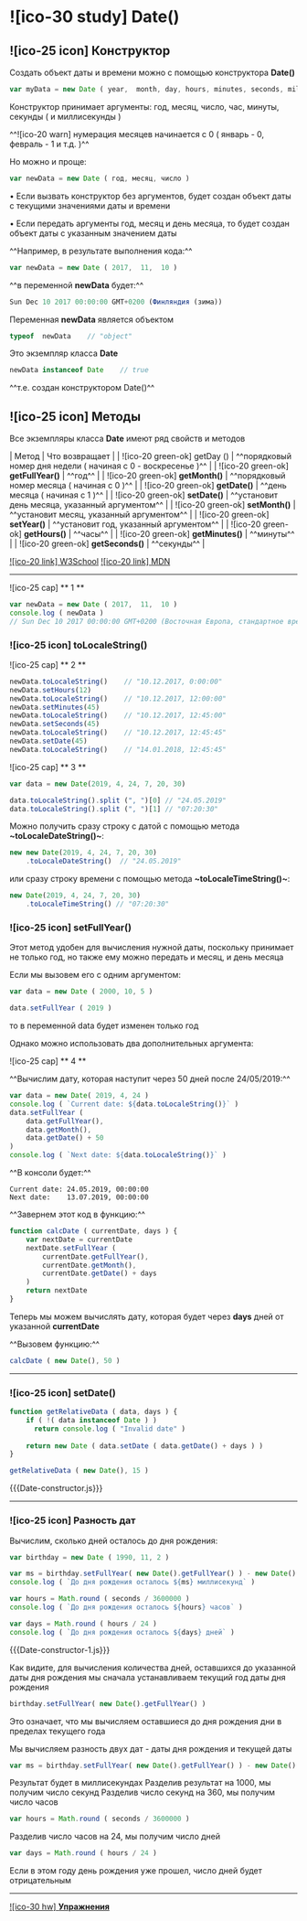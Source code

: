 # ![ico-30 study] Date()


## ![ico-25 icon] Конструктор

Создать объект даты и времени можно с помощью конструктора **Date()**

~~~javascript
var myData = new Date ( year,  month, day, hours, minutes, seconds, milliseconds )
~~~

Конструктор принимает аргументы: год, месяц, число, час, минуты, секунды ( и миллисекунды )

^^![ico-20 warn] нумерация месяцев начинается с 0  ( январь - 0, февраль - 1 и т.д. )^^

Но можно и проще:

~~~javascript
var newData = new Date ( год, месяц, число )
~~~

• Если вызвать конструктор без аргументов, будет создан объект даты с текущими значениями даты и времени

• Если передать аргументы год, месяц и день месяца, то будет создан объект даты с указанным значением даты

^^Например, в результате выполнения кода:^^

~~~javascript
var newData = new Date ( 2017,  11,  10 )
~~~

^^в переменной **newData**  будет:^^

~~~js
Sun Dec 10 2017 00:00:00 GMT+0200 (Финляндия (зима))
~~~

Переменная  **newData**  является объектом

~~~javascript
typeof  newData    // "object"
~~~

Это экземпляр класса **Date**

~~~javascript
newData instanceof Date    // true
~~~

^^т.е. создан конструктором Date()^^

## ![ico-25 icon] Методы

Все экземпляры класса **Date** имеют ряд свойств и методов

| Метод | Что возвращает |
| ![ico-20 green-ok] getDay () | ^^порядковый номер дня недели ( начиная с  0 - воскресенье )^^ |
| ![ico-20 green-ok] **getFullYear()** | ^^год^^ |
| ![ico-20 green-ok] **getMonth()** | ^^порядковый номер месяца ( начиная с  0 )^^ |
| ![ico-20 green-ok] **getDate()** | ^^день месяца ( начиная с  1 )^^ |
| ![ico-20 green-ok] **setDate()** | ^^установит день месяца, указанный аргументом^^ |
| ![ico-20 green-ok] **setMonth()** | ^^установит месяц, указанный аргументом^^ |
| ![ico-20 green-ok] **setYear()** | ^^установит год, указанный аргументом^^ |
| ![ico-20 green-ok] **getHours()** | ^^часы^^ |
| ![ico-20 green-ok] **getMinutes()** | ^^минуты^^ |
| ![ico-20 green-ok] **getSeconds()** | ^^секунды^^ |

[![ico-20 link] W3School](https://www.w3schools.com/js/js_date_methods.asp)
[![ico-20 link] MDN](https://developer.mozilla.org/ru/docs/Web/JavaScript/Reference/Global_Objects/Date)

______________________________________________

![ico-25 cap] ** 1 **

~~~javascript
var newData = new Date ( 2017,  11,  10 )
console.log ( newData )
// Sun Dec 10 2017 00:00:00 GMT+0200 (Восточная Европа, стандартное время)
~~~

### ![ico-25 icon] toLocaleString()

![ico-25 cap] ** 2 **

~~~js
newData.toLocaleString()    // "10.12.2017, 0:00:00"
newData.setHours(12)
newData.toLocaleString()    // "10.12.2017, 12:00:00"
newData.setMinutes(45)
newData.toLocaleString()    // "10.12.2017, 12:45:00"
newData.setSeconds(45)
newData.toLocaleString()    // "10.12.2017, 12:45:45"
newData.setDate(45)
newData.toLocaleString()    // "14.01.2018, 12:45:45"
~~~

![ico-25 cap] ** 3 **

~~~js
var data = new Date(2019, 4, 24, 7, 20, 30)

data.toLocaleString().split (", ")[0] // "24.05.2019"
data.toLocaleString().split (", ")[1] // "07:20:30"
~~~

Можно получить сразу строку с датой с помощью метода **~toLocaleDateString()~**:

~~~js
new new Date(2019, 4, 24, 7, 20, 30)
    .toLocaleDateString()  // "24.05.2019"
~~~

или сразу строку времени с помощью метода **~toLocaleTimeString()~**:

~~~js
new Date(2019, 4, 24, 7, 20, 30)
    .toLocaleTimeString() // "07:20:30"
~~~

### ![ico-25 icon] setFullYear()

Этот метод удобен для вычисления нужной даты, поскольку принимает не только год, но также ему можно передать и месяц, и день месяца

Если мы вызовем его с одним аргументом:

~~~js
var data = new Date ( 2000, 10, 5 )

data.setFullYear ( 2019 )
~~~

то в переменной data будет изменен только год

Однако можно использовать два дополнительных аргумента:

![ico-25 cap] ** 4 **

^^Вычислим дату, которая наступит через 50 дней после 24/05/2019:^^

~~~js
var data = new Date( 2019, 4, 24 )
console.log ( `Current date: ${data.toLocaleString()}` )
data.setFullYear (
    data.getFullYear(),
    data.getMonth(),
    data.getDate() + 50
)
console.log ( `Next date: ${data.toLocaleString()}` )
~~~

^^В консоли будет:^^

~~~console
Current date: 24.05.2019, 00:00:00
Next date:    13.07.2019, 00:00:00
~~~

^^Завернем этот код в функцию:^^

~~~js
function calcDate ( currentDate, days ) {
    var nextDate = currentDate
    nextDate.setFullYear (
        currentDate.getFullYear(),
        currentDate.getMonth(),
        currentDate.getDate() + days
    )
    return nextDate
}
~~~

Теперь мы можем вычислять дату, которая будет через **days** дней от указанной **currentDate**

^^Вызовем функцию:^^

~~~js
calcDate ( new Date(), 50 )
~~~

_____________________________________________________

### ![ico-25 icon] setDate()

~~~js
function getRelativeData ( data, days ) {
    if ( !( data instanceof Date ) ) 
      return console.log ( "Invalid date" )
  
    return new Date ( data.setDate ( data.getDate() + days ) )
}

getRelativeData ( new Date(), 15 )
~~~

{{{Date-constructor.js}}}


_________________________________________________________

### ![ico-25 icon] Разность дат

Вычислим, сколько дней осталось до дня рождения:

~~~js
var birthday = new Date ( 1990, 11, 2 )

var ms = birthday.setFullYear( new Date().getFullYear() ) - new Date()
console.log ( `До дня рождения осталось ${ms} миллисекунд` )

var hours = Math.round ( seconds / 3600000 )
console.log ( `До дня рождения осталось ${hours} часов` )

var days = Math.round ( hours / 24 )
console.log ( `До дня рождения осталось ${days} дней` )
~~~

{{{Date-constructor-1.js}}}

Как видите, для вычисления количества дней, оставшихся до указанной даты дня рождения мы сначала устанавливаем текущий год даты дня рождения

~~~js
birthday.setFullYear( new Date().getFullYear() )
~~~

Это означает, что мы вычисляем оставшиеся до дня рождения дни в пределах текущего года

Мы вычисляем разность двух дат - даты дня рождения и текущей даты

~~~js
var ms = birthday.setFullYear( new Date().getFullYear() ) - new Date()
~~~

Результат будет в миллисекундах
Разделив результат на 1000, мы получим число секунд
Разделив число секунд на 360, мы получим число часов

~~~js
var hours = Math.round ( seconds / 3600000 )
~~~

Разделив число часов на 24, мы получим число дней

~~~js
var days = Math.round ( hours / 24 )
~~~

Если в этом году день рождения уже прошел, число дней будет отрицательным

_________________________________________

[![ico-30 hw] **Упражнения**](https://docs.google.com/forms/d/e/1FAIpQLScAFYBPpPFxuhTyuT6izba6WKRIN3ETICHKf_IIWCIL0qzkIQ/viewform)
